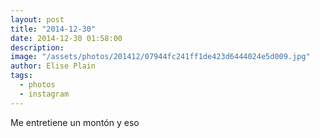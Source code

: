 ```yaml
---
layout: post
title: "2014-12-30"
date: 2014-12-30 01:58:00
description: 
image: "/assets/photos/201412/07944fc241ff1de423d6444024e5d009.jpg"
author: Elise Plain
tags: 
  - photos
  - instagram
---
```


Me entretiene un montón y eso
<p></p>
